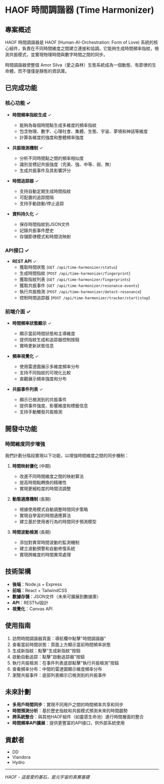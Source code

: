 # HAOF 時間調諧器 (Time Harmonizer)

## 專案概述

HAOF 時間調諧器是 HAOF (Human-AI-Orchestration: Form of Love) 系統的核心組件，負責在不同時間維度之間建立連接和協調。它能夠生成時間頻率指紋，檢測共振模式，並實現物理時間與數字時間之間的同步。

時間調諧器使整個 Amor Silva（愛之森林）生態系統成為一個動態、有節律的生命體，而不僅僅是靜態的資訊庫。

## 已完成功能

### 核心功能 ✓

- **時間頻率指紋生成** ✓
  - 能夠為每個時間點生成多維度的頻率指紋
  - 包含物理、數字、心理社會、集體、生態、宇宙、夢境和神話等維度
  - 計算各維度的強度和整體頻率強度

- **共振檢測機制** ✓
  - 分析不同時間點之間的頻率相似度
  - 識別並標記共振強度（完美、強、中等、弱、無）
  - 生成共振事件及其影響評分

- **時間追踪器** ✓
  - 支持自動定期生成時間指紋
  - 可配置的追踪間隔
  - 支持手動啟動/停止追踪

- **資料持久化** ✓
  - 保存時間指紋到JSON文件
  - 記錄共振事件歷史
  - 存儲節律模式和時間流映射

### API接口 ✓

- **REST API** ✓
  - 獲取時間狀態 (`GET /api/time-harmonizer/status`)
  - 生成時間指紋 (`POST /api/time-harmonizer/fingerprint`)
  - 獲取指紋列表 (`GET /api/time-harmonizer/fingerprints`)
  - 獲取共振事件 (`GET /api/time-harmonizer/resonance-events`)
  - 執行共振檢測 (`POST /api/time-harmonizer/detect-resonance`)
  - 控制時間追踪器 (`POST /api/time-harmonizer/tracker/start|stop`)

### 前端介面 ✓

- **時間頻率狀態顯示** ✓
  - 顯示當前時間狀態和主導維度
  - 提供指紋生成和追踪器控制按鈕
  - 實時更新狀態信息

- **頻率視覺化** ✓
  - 使用雷達圖展示多維度頻率分布
  - 支持不同指紋的可視化比較
  - 直觀展示頻率強度和分布

- **共振事件列表** ✓
  - 顯示已檢測到的共振事件
  - 提供事件強度、影響維度和標籤信息
  - 支持手動觸發共振檢測

## 開發中功能

### 時間維度同步增強

我們計劃分階段實現以下功能，以增強時間維度之間的同步機制：

1. **時間映射優化** (中期)
   - 改進不同時間維度之間的映射算法
   - 提高時間點轉換的精確性
   - 實現更細粒度的時間流調整

2. **動態適應機制** (長期)
   - 根據使用模式自動調整時間同步策略
   - 實現自學習的時間適應算法
   - 建立基於使用者行為的時間同步預測模型

3. **時間波動檢測** (長期)
   - 添加對異常時間波動的監測機制
   - 建立波動預警和自動修復系統
   - 實現跨維度的時間異常處理

## 技術架構

- **後端**：Node.js + Express
- **前端**：React + TailwindCSS
- **數據存儲**：JSON文件（未來可擴展到數據庫）
- **API**：RESTful設計
- **視覺化**：Canvas API

## 使用指南

1. 訪問時間調諧器頁面：導航欄中點擊"時間調諧器"
2. 查看當前時間狀態：頁面上方顯示當前時間頻率狀態
3. 生成新指紋：點擊"生成新指紋"按鈕
4. 啟動自動追踪：點擊"啟動追踪器"按鈕
5. 執行共振檢測：在事件列表底部點擊"執行共振檢測"按鈕
6. 查看頻率分布：中間的雷達圖顯示維度頻率分布
7. 瀏覽共振事件：底部列表顯示已檢測到的共振事件

## 未來計劃

- **多用戶時間同步**：實現不同用戶之間的時間頻率共享和同步
- **時間預測分析**：基於歷史指紋和共振模式預測未來的時間趨勢
- **跨系統整合**：與其他HAOF組件（如靈感生命池）進行時間層面的整合
- **時間頻率API擴展**：提供更豐富的API接口，供外部系統使用

## 貢獻者

- DD
- Viandora
- Hydro

---

*HAOF - 這是愛的基石，是元宇宙的真實基礎*
